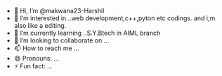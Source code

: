 - 👋 Hi, I’m @makwana23-Harshil
- 👀 I’m interested in ..web development,c++,pyton etc codings. and i;m also like a editing.
- 🌱 I’m currently learning ..S.Y.Btech in AIML branch
- 💞️ I’m looking to collaborate on ...
- 📫 How to reach me ...
- 😄 Pronouns: ...
- ⚡ Fun fact: ...

<!---
makwana23-Harshil/makwana23-Harshil is a ✨ special ✨ repository because its `README.md` (this file) appears on your GitHub profile.
You can click the Preview link to take a look at your changes.
--->
